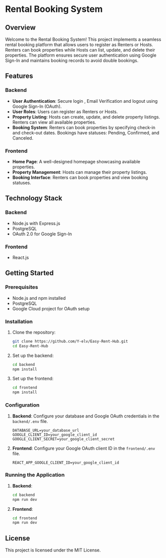 # Rental Booking System

## Overview

Welcome to the Rental Booking System! This project implements a seamless rental booking platform that allows users to register as Renters or Hosts. Renters can book properties while Hosts can list, update, and delete their properties. The platform ensures secure user authentication using Google Sign-In and maintains booking records to avoid double bookings.

## Features

### Backend
- **User Authentication**: Secure login , Email Verification and logout using Google Sign-In (OAuth).
- **User Roles**: Users can register as Renters or Hosts.
- **Property Listing**: Hosts can create, update, and delete property listings. Renters can view all available properties.
- **Booking System**: Renters can book properties by specifying check-in and check-out dates. Bookings have statuses: Pending, Confirmed, and Canceled.

### Frontend
- **Home Page**: A well-designed homepage showcasing available properties.
- **Property Management**: Hosts can manage their property listings.
- **Booking Interface**: Renters can book properties and view booking statuses.

## Technology Stack

### Backend
- Node.js with Express.js
- PostgreSQL 
- OAuth 2.0 for Google Sign-In

### Frontend
- React.js

## Getting Started

### Prerequisites
- Node.js and npm installed
- PostgreSQL
- Google Cloud project for OAuth setup

### Installation

1. Clone the repository:
    ```bash
    git clone https://github.com/Y-elv/Easy-Rent-Hub.git
    cd Easy-Rent-Hub
    ```

2. Set up the backend:
    ```bash
    cd backend
    npm install
    ```

3. Set up the frontend:
    ```bash
    cd frontend
    npm install
    ```

### Configuration

1. **Backend**: Configure your database and Google OAuth credentials in the `backend/.env` file.
    ```env
    DATABASE_URL=your_database_url
    GOOGLE_CLIENT_ID=your_google_client_id
    GOOGLE_CLIENT_SECRET=your_google_client_secret
    ```

2. **Frontend**: Configure your Google OAuth client ID in the `frontend/.env` file.
    ```env
    REACT_APP_GOOGLE_CLIENT_ID=your_google_client_id
    ```

### Running the Application

1. **Backend**:
    ```bash
    cd backend
    npm run dev 
    ```

2. **Frontend**:
    ```bash
    cd frontend
    npm run dev 
    ```

## License

This project is licensed under the MIT License.

